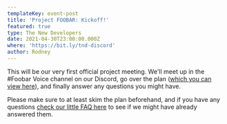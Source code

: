 ```yaml
---
templateKey: event-post
title: 'Project FOOBAR: Kickoff!'
featured: true
type: The New Developers
date: 2021-04-30T23:00:00.000Z
where: 'https://bit.ly/tnd-discord'
author: Rodney
---
```

This will be our very first official project meeting. We'll meet up in the #Foobar Voice channel on our Discord, go over the plan ([which you can view here](https://docs.google.com/document/d/1F5N_18ADE8leDwU36WrTypmw_GxB52aU-CtJZZDErWk/edit?usp=sharing)), and finally answer any questions you might have.

Please make sure to at least skim the plan beforehand, and if you have any questions [check our little FAQ here](https://thenewdevelopers.com/2021-04-25-project-foobar/) to see if we might have already answered them.
